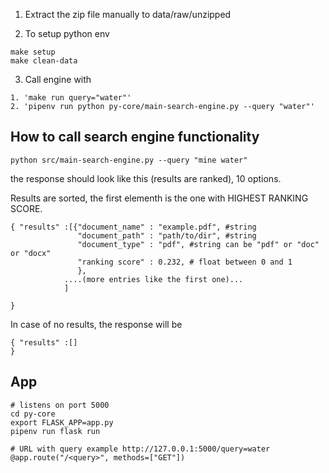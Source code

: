1. Extract the zip file manually to data/raw/unzipped

2. To setup python env
```
make setup
make clean-data
```
3. Call engine with 
```
1. 'make run query="water"'
2. 'pipenv run python py-core/main-search-engine.py --query "water"'
```




## How to call search engine functionality

```
python src/main-search-engine.py --query "mine water"
```

the response should look like this (results are ranked), 10 options.

Results are sorted, the first elementh is the one with HIGHEST RANKING SCORE.

```
{ "results" :[{"document_name" : "example.pdf", #string
               "document_path" : "path/to/dir", #string
               "document_type" : "pdf", #string can be "pdf" or "doc" or "docx"
               "ranking score" : 0.232, # float between 0 and 1
               },
            ....(more entries like the first one)...
            ]

}

```

In case of no results, the response will be

```
{ "results" :[]
}

```


## App
```
# listens on port 5000
cd py-core
export FLASK_APP=app.py
pipenv run flask run 
```

```
# URL with query example http://127.0.0.1:5000/query=water
@app.route("/<query>", methods=["GET"])
```
